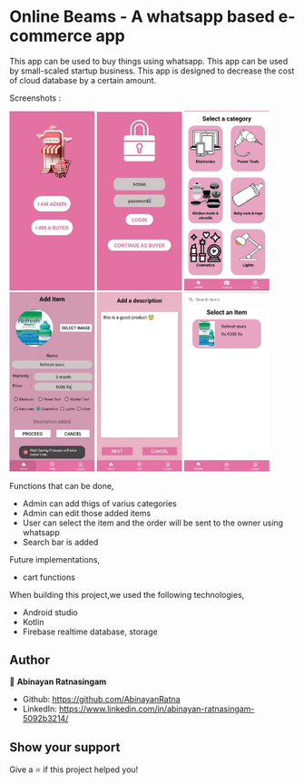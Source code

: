 # Online Beams - A whatsapp based e-commerce app

This app can be used to buy things using whatsapp. This app can be used by small-scaled startup business. This app is designed to decrease the cost of cloud database by a certain amount.

Screenshots :
<p float="left">
<img src="scrshots/login.jpg" alt="Login" style="width: 150px"/>
<img src="scrshots/admin.jpg" alt="admin" style="width: 150px"/>
<img src="scrshots/category.jpg" alt="category" style="width: 150px"/>
<img src="scrshots/add.jpg" alt="add" style="width: 150px"/>
<img src="scrshots/description.jpg" alt="description" style="width: 150px"/>
<img src="scrshots/items.jpg" alt="items" style="width: 150px"/>
</p>
Functions that can be done,

- Admin can add thigs of varius categories
- Admin can edit those added items
- User can select the item and the order will be sent to the owner using whatsapp
- Search bar is added

Future implementations,

- cart functions
  
When building this project,we used the following technologies,

- Android studio
- Kotlin
- Firebase realtime database, storage

## Author

👤 **Abinayan Ratnasingam**

- Github: https://github.com/AbinayanRatna
- LinkedIn: https://www.linkedin.com/in/abinayan-ratnasingam-5092b3214/

## Show your support

Give a ⭐️ if this project helped you!
